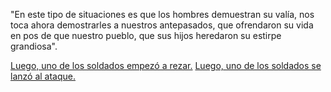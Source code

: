 
"En este tipo de situaciones es que los hombres demuestran su valía,
nos toca ahora demostrarles a nuestros antepasados, que ofrendaron su vida
en pos de que nuestro pueblo, que sus hijos heredaron su estirpe grandiosa".

[Luego, uno de los soldados empezó a rezar.](../rezando/rezando.md)
[Luego, uno de los soldados se lanzó al ataque.](../soldados/valiente.md)
